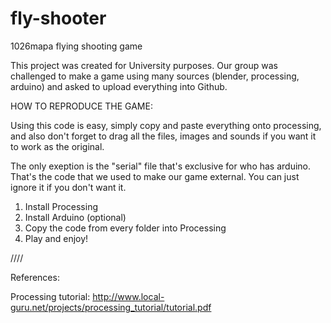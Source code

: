 # fly-shooter
1026mapa flying shooting game
 

This project was created for University purposes. Our group was challenged to make a game using many sources (blender,
processing, arduino) and asked to upload everything into Github.

HOW TO REPRODUCE THE GAME:

Using this code is easy, simply copy and paste everything onto processing, and also don't forget to drag all the files, images
and sounds if you want it to work as the original.

The only exeption is the "serial" file that's exclusive for who has arduino. That's the code that we used to make our game 
external. You can just ignore it if you don't want it.

1. Install Processing
2. Install Arduino (optional)
3. Copy the code from every folder into Processing
4. Play and enjoy!


////

References: 

Processing tutorial:
http://www.local-guru.net/projects/processing_tutorial/tutorial.pdf


